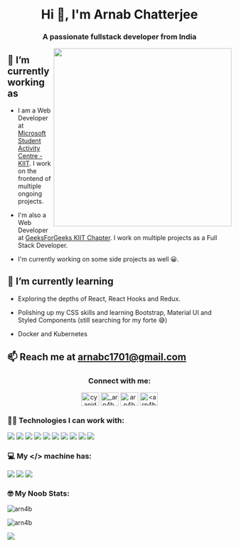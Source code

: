 <h1 align="center">Hi 👋, I'm Arnab Chatterjee</h1>
<h3 align="center">A passionate fullstack developer from India</h3>

<img align = "right" src = "https://media.giphy.com/media/jTNG3RF6EwbkpD4LZx/giphy.gif" width = "400" >

## 🔭 I’m currently working as
* I am a Web Developer at [Microsoft Student Activity Centre - KIIT](https://msackiit.tech). I work on the frontend of multiple ongoing projects.

* I'm also a Web Developer at [GeeksForGeeks KIIT Chapter](https://gfgkiit.netlify.com). I work on multiple projects as a Full Stack Developer.

* I'm currently working on some side projects as well 😀.

## 🌱 I’m currently learning

* Exploring the depths of React, React Hooks and Redux.

* Polishing up my CSS skills and learning Bootstrap, Material UI and Styled Components (still searching for my forte 😅)

* Docker and Kubernetes

## 📫 Reach me at **arnabc1701@gmail.com**



<h3 align="center">Connect with me:</h3>
<p align="center">
<a href="https://twitter.com/cyanide_arnab" target="blank"><img align="center" src="https://cdn.jsdelivr.net/npm/simple-icons@3.0.1/icons/twitter.svg" alt="cyanide_arnab" height="30" width="40" /></a>
<a href="https://instagram.com/_arn4b_" target="blank"><img align="center" src="https://cdn.jsdelivr.net/npm/simple-icons@3.0.1/icons/instagram.svg" alt="_arn4b_" height="30" width="40" /></a>
<a href="https://www.hackerrank.com/arn4b" target="blank"><img align="center" src="https://cdn.jsdelivr.net/npm/simple-icons@3.0.1/icons/hackerrank.svg" alt="arn4b" height="30" width="40" /></a>
<a href="https://auth.geeksforgeeks.org/user/<arn4b>/profile" target="blank"><img align="center" src="https://cdn.jsdelivr.net/npm/simple-icons@3.0.1/icons/geeksforgeeks.svg" alt="<arn4b>/profile" height="30" width="40" /></a>
</p>

<h3 align="left">👨‍💻 Technologies I can work with:</h3>
<div class="row">
    <img src="https://img.shields.io/badge/HTML-239120?style=for-the-badge&logo=html5&logoColor=white"/>
    <img src="https://img.shields.io/badge/CSS3-1572B6?style=for-the-badge&logo=css3&logoColor=white" />
    <img src="https://img.shields.io/badge/JavaScript-F7DF1E?style=for-the-badge&logo=javascript&logoColor=black" />
    <img src="https://img.shields.io/badge/Node.js-43853D?style=for-the-badge&logo=node.js&logoColor=white" />
    <img src="https://img.shields.io/badge/C-00599C?style=for-the-badge&logo=c&logoColor=white" />
    <img src="https://img.shields.io/badge/C%2B%2B-00599C?style=for-the-badge&logo=c%2B%2B&logoColor=white" />
    <img src="https://img.shields.io/badge/React-20232A?style=for-the-badge&logo=react&logoColor=61DAFB" />
    <img src="https://img.shields.io/badge/MySQL-00000F?style=for-the-badge&logo=mysql&logoColor=white" />
    <img src="https://img.shields.io/badge/MongoDB-4EA94B?style=for-the-badge&logo=mongodb&logoColor=white" /> 
    <img src="https://img.shields.io/badge/Heroku-430098?style=for-the-badge&logo=heroku&logoColor=white" />
</div>

<h3 align="left">💻 My &lt;/&gt; machine has:</h3>
  <img src="https://img.shields.io/badge/Windows-HP_PROBOOK_G1-0078D6?style=for-the-badge&logo=windows&logoColor=white" />
  <img src="https://img.shields.io/badge/Intel-Core_i5_8th-0071C5?style=for-the-badge&logo=intel&logoColor=white" />
  <img src="https://img.shields.io/badge/NVIDIA-MX130-76B900?style=for-the-badge&logo=nvidia&logoColor=white" />

  
<h3 align="left">🤓 My Noob Stats:</h3>

<p><img align="centre" src="https://github-readme-stats.vercel.app/api?username=arn4b&show_icons=true&locale=en" alt="arn4b" /></p>

<p><img align="centre" src="https://github-readme-stats.vercel.app/api/top-langs?username=arn4b&show_icons=true&locale=en&layout=compact" alt="arn4b" /></p>

![](https://komarev.com/ghpvc/?username=arn4b&style=flat-square&label=VISITORS+👀)
